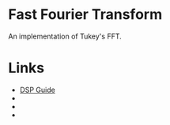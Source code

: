 # Fast Fourier Transform
An implementation of Tukey's FFT.

# Links
* [DSP Guide](http://www.dspguide.com/ch12/2.htm)
* [FFT Walkthrough]: (http://www.alwayslearn.com/dft%20and%20fft%20tutorial/DFTandFFT_FFT_Overview.html)
* [Inverse FFT]: (http://adamsiembida.com/how-to-compute-the-ifft-using-only-the-forward-fft/)
* [Mathematics of the DFT]: (https://www.dsprelated.com/freebooks/mdft/)